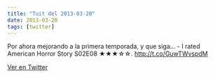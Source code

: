 ```yaml
---
title: "Tuit del 2013-03-20"
date: 2013-03-20
tags: [twitter]
---
```


Por ahora mejorando a la primera temporada, y que siga... - I rated American Horror Story S02E08 ★★★☆☆. http://t.co/GuwTWvspdM



[Ver en Twitter](https://twitter.com/i/web/status/314169392625774593)
